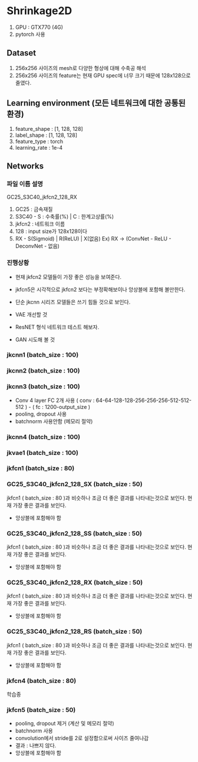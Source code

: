 # Shrinkage2D

1. GPU : GTX770 (4G)
2. pytorch 사용

## Dataset
1. 256x256 사이즈의 mesh로 다양한 형상에 대해 수축공 해석
2. 256x256 사이즈의 feature는 현재 GPU spec에 너무 크기 때문에 128x128으로  줄였다. 


## Learning environment (모든 네트워크에 대한 공통된 환경)
1. feature_shape : [1, 128, 128]
2. label_shape : [1, 128, 128]
3. feature_type : torch
4. learning_rate : 1e-4

## Networks
### 파일 이름 설명
GC25_S3C40_jkfcn2_128_RX
1. GC25 : 금속재질
2. S3C40  -  S : 수축률(%)  | C : 한계고상률(%)
3. jkfcn2 : 네트워크 이름
4. 128 : input size가 128x128이다 
5. RX -  S(Sigmoid) | R(ReLU) |  X(없음)    Ex) RX -> (ConvNet - ReLU - DeconvNet - 없음)

### 진행상황
- 현재 jkfcn2 모델들이 가장 좋은 성능을 보여준다. 
- jkfcn5은 시각적으로 jkfcn2 보다는 부정확해보이나 앙상블에 포함해 볼만한다.
- 단순 jkcnn 시리즈 모델들은 쓰기 힘들 것으로 보인다.

- VAE 개선할 것
- ResNET 형식 네트워크 테스트 해보자. 
- GAN 시도해 볼 것

### jkcnn1 (batch_size : 100)
### jkcnn2 (batch_size : 100)
### jkcnn3 (batch_size : 100)
* Conv 4 layer FC 2개 사용  ( conv : 64-64-128-128-256-256-256-512-512-512 ) - ( fc : 1200-output_size )
* pooling, dropout 사용
* batchnorm 사용안함 (메모리 절약)

### jkcnn4 (batch_size : 100)



### jkvae1 (batch_size : 100)

### jkfcn1 (batch_size : 80)

### GC25_S3C40_jkfcn2_128_SX (batch_size : 50)
jkfcn1 ( batch_size : 80 )과 비슷하나 조금 더 좋은 결과를 나타내는것으로 보인다.
현재 가장 좋은 결과를 보인다. 
* 앙상블에 포함해야 함

### GC25_S3C40_jkfcn2_128_SS (batch_size : 50)
jkfcn1 ( batch_size : 80 )과 비슷하나 조금 더 좋은 결과를 나타내는것으로 보인다.
현재 가장 좋은 결과를 보인다. 
* 앙상블에 포함해야 함

### GC25_S3C40_jkfcn2_128_RX (batch_size : 50)
jkfcn1 ( batch_size : 80 )과 비슷하나 조금 더 좋은 결과를 나타내는것으로 보인다.
현재 가장 좋은 결과를 보인다. 
* 앙상블에 포함해야 함

### GC25_S3C40_jkfcn2_128_RS (batch_size : 50)
jkfcn1 ( batch_size : 80 )과 비슷하나 조금 더 좋은 결과를 나타내는것으로 보인다.
현재 가장 좋은 결과를 보인다. 
* 앙상블에 포함해야 함





### jkfcn4 (batch_size : 80)
학습중


### jkfcn5 (batch_size : 50)
* pooling, dropout 제거 (계산 및 메모리 절약)
* batchnorm 사용
* convolution에서 stride를 2로 설정함으로써 사이즈 줄여나감
* 결과 : 나쁘지 않다.
* 앙상블에 포함해야 함



